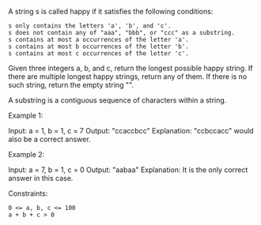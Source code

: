 A string s is called happy if it satisfies the following conditions:

    s only contains the letters 'a', 'b', and 'c'.
    s does not contain any of "aaa", "bbb", or "ccc" as a substring.
    s contains at most a occurrences of the letter 'a'.
    s contains at most b occurrences of the letter 'b'.
    s contains at most c occurrences of the letter 'c'.

Given three integers a, b, and c, return the longest possible happy string. If there are multiple longest happy strings, return any of them. If there is no such string, return the empty string "".

A substring is a contiguous sequence of characters within a string.

Example 1:

Input: a = 1, b = 1, c = 7
Output: "ccaccbcc"
Explanation: "ccbccacc" would also be a correct answer.

Example 2:

Input: a = 7, b = 1, c = 0
Output: "aabaa"
Explanation: It is the only correct answer in this case.

Constraints:

    0 <= a, b, c <= 100
    a + b + c > 0
